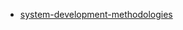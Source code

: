 * [system-development-methodologies](https://cheatography.com/nataliemoore/cheat-sheets/system-development-methodologies/pdf_bw/)
